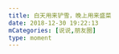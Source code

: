 ```yaml
---
title: 白天用来铲雪，晚上用来盛菜
date: 2018-12-30 19:22:13
mCategories: [说说,朋友圈]
type: moment
---
```


<div id="pics-20181230192213"></div>

<script src="/lib/moment/pics.js"></script>
<script>
var data = [
    {"link": "2018-12-30_000000.jpeg", "type": "shuoshuo"},
    {"link": "2018-12-30_000001.jpeg", "type": "shuoshuo"},
    {"link": "2018-12-30_000002.jpeg", "type": "shuoshuo"},
    {"link": "2018-12-30_000003.jpeg", "type": "shuoshuo"}
];
picsRender(data, "pics-20181230192213");
</script>

